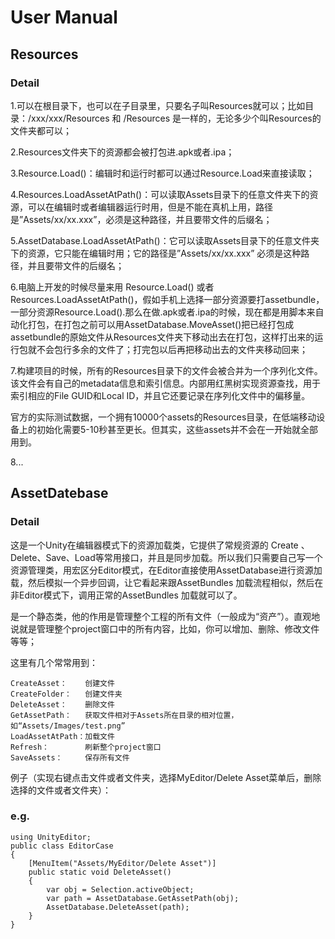 # User Manual

## Resources

### Detail
1.可以在根目录下，也可以在子目录里，只要名子叫Resources就可以；比如目录：/xxx/xxx/Resources 和 /Resources 是一样的，无论多少个叫Resources的文件夹都可以；

2.Resources文件夹下的资源都会被打包进.apk或者.ipa；

3.Resource.Load()：编辑时和运行时都可以通过Resource.Load来直接读取；

4.Resources.LoadAssetAtPath()：可以读取Assets目录下的任意文件夹下的资源，可以在编辑时或者编辑器运行时用，但是不能在真机上用，路径是”Assets/xx/xx.xxx”，必须是这种路径，并且要带文件的后缀名；

5.AssetDatabase.LoadAssetAtPath()：它可以读取Assets目录下的任意文件夹下的资源，它只能在编辑时用；它的路径是”Assets/xx/xx.xxx” 必须是这种路径，并且要带文件的后缀名；

6.电脑上开发的时候尽量来用 Resource.Load() 或者 Resources.LoadAssetAtPath()，假如手机上选择一部分资源要打assetbundle，一部分资源Resource.Load().那么在做.apk或者.ipa的时候，现在都是用脚本来自动化打包，在打包之前可以用AssetDatabase.MoveAsset()把已经打包成assetbundle的原始文件从Resources文件夹下移动出去在打包，这样打出来的运行包就不会包行多余的文件了；打完包以后再把移动出去的文件夹移动回来；

7.构建项目的时候，所有的Resources目录下的文件会被合并为一个序列化文件。该文件会有自己的metadata信息和索引信息。内部用红黑树实现资源查找，用于索引相应的File GUID和Local ID，并且它还要记录在序列化文件中的偏移量。

官方的实际测试数据，一个拥有10000个assets的Resources目录，在低端移动设备上的初始化需要5-10秒甚至更长。但其实，这些assets并不会在一开始就全部用到。

8...

## AssetDatebase
### Detail
这是一个Unity在编辑器模式下的资源加载类，它提供了常规资源的 Create 、Delete、Save、Load等常用接口，并且是同步加载。所以我们只需要自己写一个资源管理类，用宏区分Editor模式，在Editor直接使用AssetDatabase进行资源加载，然后模拟一个异步回调，让它看起来跟AssetBundles 加载流程相似，然后在非Editor模式下，调用正常的AssetBundles 加载就可以了。

是一个静态类，他的作用是管理整个工程的所有文件（一般成为“资产”）。直观地说就是管理整个project窗口中的所有内容，比如，你可以增加、删除、修改文件等等；

这里有几个常常用到：
```
CreateAsset：    创建文件
CreateFolder：   创建文件夹
DeleteAsset：    删除文件
GetAssetPath：   获取文件相对于Assets所在目录的相对位置，如“Assets/Images/test.png”
LoadAssetAtPath：加载文件
Refresh：        刷新整个project窗口
SaveAssets：     保存所有文件
```
例子（实现右键点击文件或者文件夹，选择MyEditor/Delete Asset菜单后，删除选择的文件或者文件夹）：
### e.g.
```
using UnityEditor;
public class EditorCase
{
    [MenuItem("Assets/MyEditor/Delete Asset")]
    public static void DeleteAsset()
    {
        var obj = Selection.activeObject;
        var path = AssetDatabase.GetAssetPath(obj);
        AssetDatabase.DeleteAsset(path);
    }
}
```
